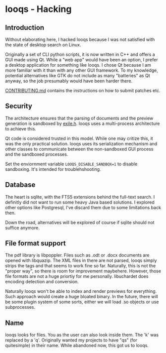# looqs - Hacking

## Introduction
Without elaborating here, I hacked looqs because I was not satisfied with the state of desktop search on Linux.

Originally a set of CLI python  scripts, it is now written in C++ and offers a GUI made using Qt. While a "web app" would have been an option, I prefer a desktop application for something like looqs. I chose Qt because I am more familiar with it than with any other GUI framework. To my knowledge, potential alternatives like GTK do not include as many "batteries" as Qt anyway, so the job presumably would have been harder there.

[CONTRIBUTING.md](CONTRIBUTING.md) contains the instructions on how to submit patches etc.

## Security
The architecture ensures that the parsing of documents and the preview generation is sandboxed by [exile.h](https://github.com/quitesimpleorg/exile.h). looqs uses a multi-process architecture to achieve this. 

Qt code is considered trusted in this model. While one may critize this, it was the only practical solution. looqs uses its serialization mechanism and other classes to communicate between the non-sandboxed GUI process and the sandboxed processes. 

Set the enviornment variable `LOOQS_DISABLE_SANDBOX=1` to disable sandboxing. It's intended for troublehshooting.

## Database
The heart is sqlite, with the FTS5 extensions behind the full-text search. I definitly did not
want to run some heavy Java based solutions. I explored other options like Postgresql, I've discard them due to some limitations back then.

Down the road, alternatives will be explored of course if sqlite should not suffice anymore.

## File format support
The pdf library is libpoppler. Files such as .odt or .docx documents are opened with libquazip. The XML files in there are not parsed,
looqs simply strips the tags and that seems to work fine so far. Naturally, this is not the "proper way", so there is room for improvement maybehere. However, those file formats are not a huge priortiy for me personally. libuchardet does encoding detection and conversion. 

Naturally looqs won't be able to index and render previews for everything. Such approach would create a huge bloated binary. In the future, there will be some plugin system of some sorts, either we will load .so objects or use subprocesses. 

## Name
looqs looks for files. You as the user can also look inside them. The 'k' was replaced by a 'q'. Originally wanted my projects to have "qs" (for quitesimple) in their name. While abandoned now, this got us to looqs.



